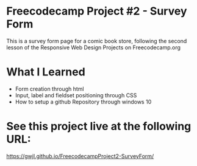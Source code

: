 # Freecodecamp Project #2 - Survey Form

This is a survey form page for a comic book store, following the second lesson of the Responsive Web Design Projects on Freecodecamp.org

# What I Learned

* Form creation through html
* Input, label and fieldset positioning through CSS
* How to setup a github Repository through windows 10

# See this project live at the following URL: 

https://gwjl.github.io/FreecodecampProject2-SurveyForm/

